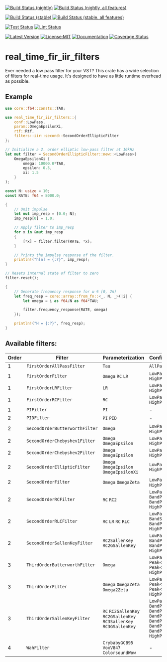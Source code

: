 [![Build Status (nightly)](https://github.com/sigurd4/real_time_fir_iir_filters/workflows/Build-nightly/badge.svg)](https://github.com/sigurd4/real_time_fir_iir_filters/actions/workflows/build-nightly.yml)
[![Build Status (nightly, all features)](https://github.com/sigurd4/real_time_fir_iir_filters/workflows/Build-nightly-all-features/badge.svg)](https://github.com/sigurd4/real_time_fir_iir_filters/actions/workflows/build-nightly-all-features.yml)

[![Build Status (stable)](https://github.com/sigurd4/real_time_fir_iir_filters/workflows/Build-stable/badge.svg)](https://github.com/sigurd4/real_time_fir_iir_filters/actions/workflows/build-stable.yml)
[![Build Status (stable, all features)](https://github.com/sigurd4/real_time_fir_iir_filters/workflows/Build-stable-all-features/badge.svg)](https://github.com/sigurd4/real_time_fir_iir_filters/actions/workflows/build-stable-all-features.yml)

[![Test Status](https://github.com/sigurd4/real_time_fir_iir_filters/workflows/Test/badge.svg)](https://github.com/sigurd4/real_time_fir_iir_filters/actions/workflows/test.yml)
[![Lint Status](https://github.com/sigurd4/real_time_fir_iir_filters/workflows/Lint/badge.svg)](https://github.com/sigurd4/real_time_fir_iir_filters/actions/workflows/lint.yml)

[![Latest Version](https://img.shields.io/crates/v/real_time_fir_iir_filters.svg)](https://crates.io/crates/real_time_fir_iir_filters)
[![License:MIT](https://img.shields.io/badge/License-MIT-yellow.svg)](https://opensource.org/licenses/MIT)
[![Documentation](https://img.shields.io/docsrs/real_time_fir_iir_filters)](https://docs.rs/real_time_fir_iir_filters)
[![Coverage Status](https://img.shields.io/codecov/c/github/sigurd4/real_time_fir_iir_filters)](https://app.codecov.io/github/sigurd4/real_time_fir_iir_filters)

# real_time_fir_iir_filters

Ever needed a low pass filter for your VST? This crate has a wide selection of filters for real-time usage. It's designed to have as little runtime overhead as possible.

## Example

```rust
use core::f64::consts::TAU;

use real_time_fir_iir_filters::{
    conf::LowPass,
    param::OmegaEpsilonXi,
    rtf::Rtf,
    filters::iir::second::SecondOrderEllipticFilter
};

// Initialize a 2. order elliptic low-pass filter at 10kHz
let mut filter = SecondOrderEllipticFilter::new::<LowPass>(
    OmegaEpsilonXi {
        omega: 10000.0*TAU,
        epsilon: 0.5,
        xi: 1.5
    }
);

const N: usize = 10;
const RATE: f64 = 8000.0;

{
    // Unit impulse
    let mut imp_resp = [0.0; N];
    imp_resp[0] = 1.0;

    // Apply filter to imp_resp
    for x in &mut imp_resp
    {
        [*x] = filter.filter(RATE, *x);
    }

    // Prints the impulse response of the filter.
    println!("h[n] = {:?}", imp_resp);
}

// Resets internal state of filter to zero
filter.reset();

{
    // Generate frequency response for ω ∈ [0, 2π)
    let freq_resp = core::array::from_fn::<_, N, _>(|i| {
        let omega = i as f64/N as f64*TAU;

        filter.frequency_response(RATE, omega)
    });

    println!("H = {:?}", freq_resp);
}
```

## Available filters:

| Order | Filter                         | Parameterization                                                   | Configuration                                                                                            |
|-------|--------------------------------|--------------------------------------------------------------------|----------------------------------------------------------------------------------------------------------|
| 1     | `FirstOrderAllPassFilter`      | `Tau`                                                              | `AllPass`                                                                                                |
| 1     | `FirstOrderFilter`             | `Omega` `RC` `LR`                                                  | `LowPass` `HighPass`                                                                                     |
| 1     | `FirstOrderLRFilter`           | `LR`                                                               | `LowPass` `HighPass`                                                                                     |
| 1     | `FirstOrderRCFilter`           | `RC`                                                               | `LowPass` `HighPass`                                                                                     |
| 1     | `PIFilter`                     | `PI`                                                               | -                                                                                                        |
| 2     | `PIDFilter`                    | `PI` `PID`                                                         | -                                                                                                        |
| 2     | `SecondOrderButterworthFilter` | `Omega`                                                            | `LowPass` `Peak` `HighPass`                                                                              |
| 2     | `SecondOrderChebyshev1Filter`  | `Omega` `OmegaEpsilon`                                             | `LowPass` `HighPass`                                                                                     |
| 2     | `SecondOrderChebyshev2Filter`  | `Omega` `OmegaEpsilon`                                             | `LowPass` `HighPass`                                                                                     |
| 2     | `SecondOrderEllipticFilter`    | `Omega` `OmegaEpsilon` `OmegaEpsilonXi`                            | `LowPass` `HighPass`                                                                                     |
| 2     | `SecondOrderFilter`            | `Omega` `OmegaZeta`                                                | `LowPass` `Peak` `HighPass`                                                                              |
| 2     | `SecondOrderRCFilter`          | `RC` `RC2`                                                         | `LowPass` `BandPass<1>` `BandPass<2>` `HighPass`                                                         |
| 2     | `SecondOrderRLCFilter`         | `RC` `LR` `RC` `RLC`                                               | `LowPass` `BandStop` `BandPass` `HighPass`                                                               |
| 2     | `SecondOrderSallenKeyFilter`   | `RC2SallenKey` `RC2GSallenKey`                                     | `LowPass` `BandPass<1>` `BandPass<2>` `HighPass`                                                         |
| 3     | `ThirdOrderButterworthFilter`  | `Omega`                                                            | `LowPass` `Peak<1>` `Peak<2>` `HighPass`                                                                 |
| 3     | `ThirdOrderFilter`             | `Omega` `OmegaZeta` `Omega2Zeta`                                   | `LowPass` `Peak<1>` `Peak<2>` `HighPass`                                                                 |
| 3     | `ThirdOrderSallenKeyFilter`    | `RC` `RC2SallenKey` `RC2GSallenKey` `RC3SallenKey` `RC3GSallenKey` | `LowPass` `BandPass<1>` `BandPass<2>` `BandPass<3>` `BandPass<4>` `BandPass<5>` `BandPass<6>` `HighPass` |
| 4     | `WahFilter`                    | `CrybabyGCB95` `VoxV847` `ColorsoundWow`                           | -                                                                                                        |